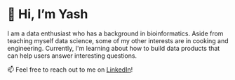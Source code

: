 # 👋 Hi, I’m Yash
I am a data enthusiast who has a background in bioinformatics. 
Aside from teaching myself data science, some of my other interests are in cooking and engineering.
Currently, I'm learning about how to build data products that can help users answer interesting questions.

📫 Feel free to reach out to me on [LinkedIn](https://www.linkedin.com/in/yash-kalebere/)!

<!---
yashkal/yashkal is a ✨ special ✨ repository because its `README.md` (this file) appears on your GitHub profile.
You can click the Preview link to take a look at your changes.
--->
